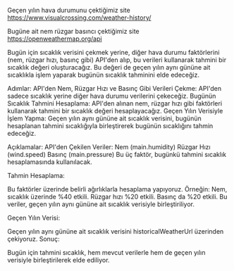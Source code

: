 Geçen yılın hava durumunu çektiğimiz site
https://www.visualcrossing.com/weather-history/

Bugüne ait nem rüzgar basıncı çektiğimiz site
https://openweathermap.org/api


Bugün için sıcaklık verisini çekmek yerine, diğer hava durumu faktörlerini (nem, rüzgar hızı, basınç gibi) API'den alıp, bu verileri kullanarak tahmini bir sıcaklık değeri oluşturacağız. Bu değeri de geçen yılın aynı gününe ait sıcaklıkla işlem yaparak bugünün sıcaklık tahminini elde edeceğiz.

Adımlar:
API'den Nem, Rüzgar Hızı ve Basınç Gibi Verileri Çekme:
  API'den sadece sıcaklık yerine diğer hava durumu verilerini çekeceğiz.
Bugünün Sıcaklık Tahmini Hesaplama:
  API'den alınan nem, rüzgar hızı gibi faktörleri kullanarak tahmini bir sıcaklık değeri hesaplayacağız.
Geçen Yılın Verisiyle İşlem Yapma:
  Geçen yılın aynı gününe ait sıcaklık verisini, bugünün hesaplanan tahmini sıcaklığıyla birleştirerek bugünün sıcaklığını tahmin edeceğiz.

Açıklamalar:
API'den Çekilen Veriler:
  Nem (main.humidity)
  Rüzgar Hızı (wind.speed)
  Basınç (main.pressure)
Bu üç faktör, bugünkü tahmini sıcaklık hesaplamasında kullanılacak.

Tahmin Hesaplama:

Bu faktörler üzerinde belirli ağırlıklarla hesaplama yapıyoruz. Örneğin:
Nem, sıcaklık üzerinde %40 etkili.
Rüzgar hızı %20 etkili.
Basınç da %20 etkili.
Bu veriler, geçen yılın aynı gününe ait sıcaklık verisiyle birleştiriliyor.

Geçen Yılın Verisi:

Geçen yılın aynı gününe ait sıcaklık verisini historicalWeatherUrl üzerinden çekiyoruz.
Sonuç:

Bugün için tahmini sıcaklık, hem mevcut verilerle hem de geçen yılın verisiyle birleştirilerek elde ediliyor.
